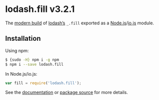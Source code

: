 # lodash.fill v3.2.1

The [modern build](https://github.com/lodash/lodash/wiki/Build-Differences) of [lodash’s](https://lodash.com/) `_.fill` exported as a [Node.js](http://nodejs.org/)/[io.js](https://iojs.org/) module.

## Installation

Using npm:

```bash
$ {sudo -H} npm i -g npm
$ npm i --save lodash.fill
```

In Node.js/io.js:

```js
var fill = require('lodash.fill');
```

See the [documentation](https://lodash.com/docs#fill) or [package source](https://github.com/lodash/lodash/blob/3.2.1-npm-packages/lodash.fill) for more details.
